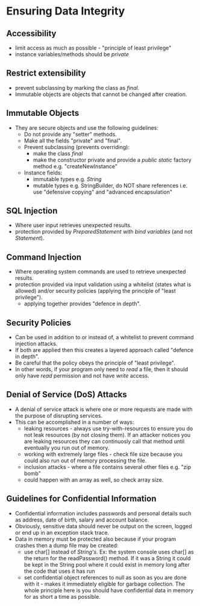 # Ensuring Data Integrity

## Accessibility
* limit access as much as possible - "principle of least privilege"
* instance variables/methods should be *private*

## Restrict extensibility
* prevent subclassing by marking the class as *final*.
* Immutable objects are objects that cannot be changed after creation.

## Immutable Objects
* They are secure objects and use the following guidelines:
  * Do not provide any "setter" methods.
  * Make all the fields "private" and "final".
  * Prevent subclassing (prevents overriding):
    * make the class *final*
    * make the constructor private and provide a *public static* factory method e.g. "createNewInstance"
  * Instance fields:
    * immutable types e.g. *String*
    * mutable types e.g. StringBuilder, do NOT share references i.e. use "defensive copying" and "advanced encapsulation"

## SQL Injection
* Where user input retrieves unexpected results.
* protection provided by *PreparedStatement* with *bind variables* (and not *Statement*).

## Command Injection
* Where operating system commands are used to retrieve unexpected results.
* protection provided via input validation using a whitelist (states what is allowed) and/or security policies (applying the principle of "least privilege").
  * applying together provides "defence in depth".

## Security Policies
* Can be used in addition to or instead of, a whitelist to prevent command injection attacks.
* If both are applied then this creates a layered approach called "defence in depth".
* Be careful that the policy obeys the principle of "least privilege".
* In other words, if your program only need to *read* a file, then it should only have *read* permission and not have *write* access.

## Denial of Service (DoS) Attacks
* A denial of service attack is where one or more requests are made with the purpose of disrupting services.
* This can be accomplished in a number of ways:
  * leaking resources - always use try-with-resources to ensure you do not leak resources (by not closing them). If an attacker notices you are leaking resources they can continuosly call that method until eventually you run out of memory.
  * working with extremely large files - check file size because you could also run out of memory processing the file.
  * inclusion attacks - where a file contains several other files e.g. "zip bomb"
  * could happen with an array as well, so check array size.

## Guidelines for Confidential Information
* Confidential information includes passwords and personal details such as address, date of birth, salary and account balance.
* Obviously, sensitive data should never be output on the screen, logged or end up in an exception stack trace.
* Data in memory must be protected also because if your program crashes then a dump file may be created:
  * use char[] instead of *String's*. Ex: the system console uses char[] as the return for the readPassword() method. If it was a String it could be kept in the String pool where it could exist in memory long after the code that uses it has run 
  * set confidential object references to null as soon as you are done with it - makes it immediately eligible for garbage collection. The whole principle here is you should have confidential data in memory for as short a time as possible.
  
